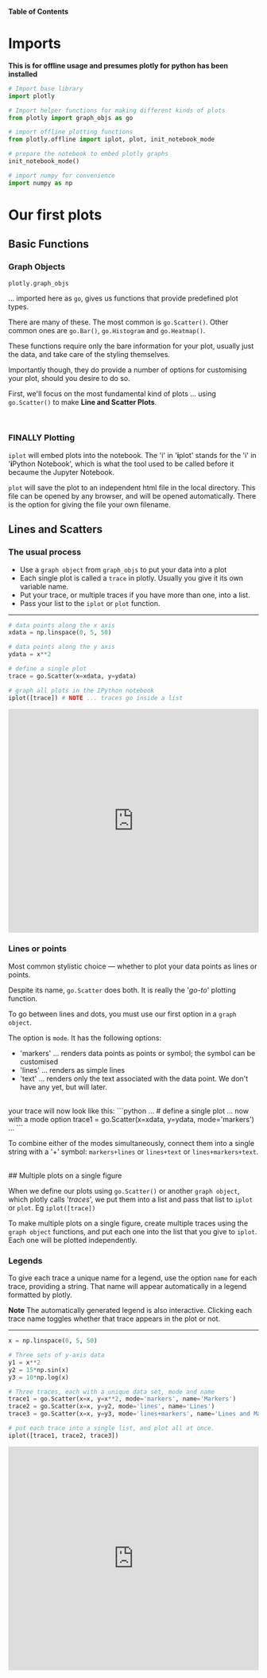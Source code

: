 **Table of Contents**
<!-- toc -->


# Imports

**This is for offline usage and presumes plotly for python has been installed**

```python
# Import base library
import plotly

# Import helper functions for making different kinds of plots
from plotly import graph_objs as go

# import offline plotting functions
from plotly.offline import iplot, plot, init_notebook_mode

# prepare the notebook to embed plotly graphs
init_notebook_mode()

# import numpy for convenience
import numpy as np
```

# Our first plots

## Basic Functions
### Graph Objects
```
plotly.graph_objs
``` 
 ... imported here as ```go```, gives us functions that provide predefined plot types.

There are many of these.  The most common is ```go.Scatter()```.  Other common ones are ```go.Bar()```, ```go.Histogram``` and ```go.Heatmap()```.

These functions require only the bare information for your plot, usually just the data, and take care of the styling themselves.

Importantly though, they do provide a number of options for customising your plot, should you desire to do so.

First, we'll focus on the most fundamental kind of plots ... using ```go.Scatter()``` to make **Line and Scatter Plots**.

<br>

### FINALLY Plotting

```iplot``` will embed plots into the notebook.  The 'i' in '**i**plot' stands for the 'i' in '**i**Python Notebook', which is what the tool used to be called before it becaume the Jupyter Notebook.

```plot``` will save the plot to an independent html file in the local directory.  This file can be opened by any browser, and will be opened automatically.  There is the option for giving the file your own filename.

## Lines and Scatters

### The usual process
* Use a ```graph object``` from ```graph_objs``` to put your data into a plot
* Each single plot is called a ```trace``` in plotly.  Usually you give it its own variable name.
* Put your trace, or multiple traces if you have more than one, into a list.
* Pass your list to the ```iplot``` or ```plot``` function. 

---

```python
# data points along the x axis
xdata = np.linspace(0, 5, 50)

# data points along the y axis
ydata = x**2

# define a single plot
trace = go.Scatter(x=xdata, y=ydata)

# graph all plots in the IPython notebook
iplot([trace]) # NOTE ... traces go inside a list
```
<!--sec data-title="Hello World" data-id="d1" data-show=true data-collapse=false ces-->
<iframe width="100%" height="450" frameborder="0" scrolling="no" src="https://plot.ly/~research.bazaar/33.embed"></iframe>

<!--endsec-->

### Lines or points

Most common stylistic choice — whether to plot your data points as lines or points.

Despite its name, ```go.Scatter``` does both.  It is really the '*go-to*' plotting function.

To go between lines and dots, you must use our first option in a ```graph object```.

The option is ```mode```.  It has the following options:

* 'markers' ... renders data points as points or symbol; the symbol can be customised 
* 'lines' ... renders as simple lines
* 'text' ... renders only the text associated with the data point.  We don't have any yet, but will later.

<br>
your trace will now look like this:
```python
...
# define a single plot ... now with a mode option
trace1 = go.Scatter(x=xdata, y=ydata, mode='markers')
...
```

To combine either of the modes simultaneously, connect them into a single string with a '+' symbol: ```markers+lines``` or ```lines+text``` or ```lines+markers+text```.

<br>
## Multiple plots on a single figure

When we define our plots using ```go.Scatter()``` or another ```graph object```, which plotly calls '*traces*', we put them into a list and pass that list to ```iplot``` or ```plot```.  Eg ```iplot([trace])```


To make multiple plots on a single figure, create multiple traces using the ```graph object``` functions, and put each one into the list that you give to ```iplot```.  Each one will be plotted independently.

### Legends

To give each trace a unique name for a legend, use the option ```name``` for each trace, providing a string.  That name will appear automatically in a legend formatted by plotly.

**Note** The automatically generated legend is also interactive.  Clicking each trace name toggles whether that trace appears in the plot or not.

---
```python
x = np.linspace(0, 5, 50)

# Three sets of y-axis data
y1 = x**2
y2 = 15*np.sin(x)
y3 = 10*np.log(x)

# Three traces, each with a unique data set, mode and name
trace1 = go.Scatter(x=x, y=x**2, mode='markers', name='Markers')
trace2 = go.Scatter(x=x, y=y2, mode='lines', name='Lines')
trace3 = go.Scatter(x=x, y=y3, mode='lines+markers', name='Lines and Markers')

# put each trace into a single list, and plot all at once.
iplot([trace1, trace2, trace3])
```
<!--sec data-title="Multiple traces with legend" data-id="d2" data-show=true data-collapse=false ces-->
<iframe width="100%" height="450" frameborder="0" scrolling="no" src="https://plot.ly/~research.bazaar/35.embed"></iframe>
<!--endsec-->

